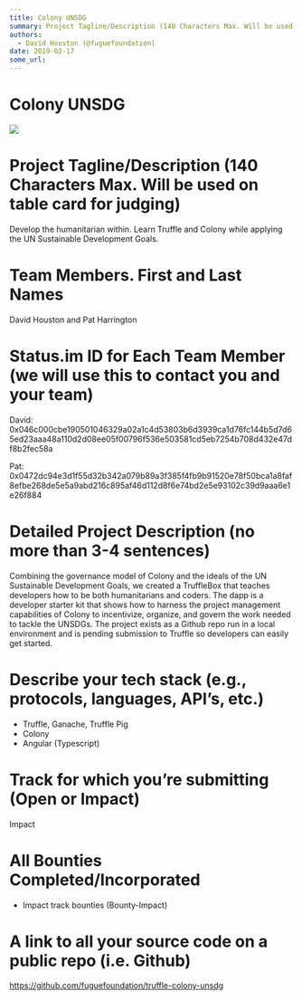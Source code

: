 ```yaml
---
title: Colony UNSDG
summary: Project Tagline/Description (140 Characters Max. Will be used on table card for judging) Develop the humanitarian within. Learn Truffle and Colony while applying the UN Sustainable Development Goals. Team Members. First and Last Names David Houston and Pat Harrington Status.im ID for Each Team Member (we will use this to contact you and your team) David- 0x046c000cbe190501046329a02a1c4d53803b6d3939ca1d76fc144b5d7d65ed23aaa48a110d2d08ee05f00796f536e503581cd5eb7254b708d432e47df8b2fec58a Pat- 0x047
authors:
  - David Houston (@fuguefoundation)
date: 2019-02-17
some_url: 
---
```


# Colony UNSDG

![](https://api.kauri.io:443/ipfs/QmYPYM5XwSS1ovPTHzsmRtD5T3vX1d91XAPaMHVp9mxQJ8)

# Project Tagline/Description (140 Characters Max. Will be used on table card for judging)
Develop the humanitarian within. Learn Truffle and Colony while applying the UN Sustainable Development Goals.

# Team Members. First and Last Names
David Houston and Pat Harrington

# Status.im ID for Each Team Member (we will use this to contact you and your team)
David:
0x046c000cbe190501046329a02a1c4d53803b6d3939ca1d76fc144b5d7d65ed23aaa48a110d2d08ee05f00796f536e503581cd5eb7254b708d432e47df8b2fec58a

Pat:
0x0472dc94e3d1f55d32b342a079b89a3f385f4fb9b91520e78f50bca1a8faf8efbe268de5e5a9abd216c895af46d112d8f6e74bd2e5e93102c39d9aaa6e1e26f884

# Detailed Project Description (no more than 3-4 sentences)
Combining the governance model of Colony and the ideals of the UN Sustainable Development Goals, we created a TruffleBox that teaches developers how to be both humanitarians and coders. The dapp is a developer starter kit that shows how to harness the project management capabilities of Colony to incentivize, organize, and govern the work needed to tackle the UNSDGs. The project exists as a Github repo run in a local environment and is pending submission to Truffle so developers can easily get started.

# Describe your tech stack (e.g., protocols, languages, API’s, etc.)

- Truffle, Ganache, Truffle Pig
- Colony
- Angular (Typescript)

# Track for which you’re submitting (Open or Impact)
Impact

# All Bounties Completed/Incorporated

- Impact track bounties (Bounty-Impact)

# A link to all your source code on a public repo (i.e. Github)
https://github.com/fuguefoundation/truffle-colony-unsdg



